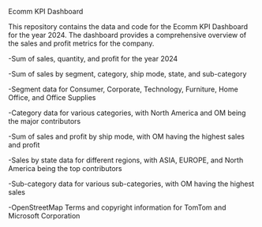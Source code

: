 Ecomm KPI Dashboard

This repository contains the data and code for the Ecomm KPI Dashboard for the year 2024. The dashboard provides a comprehensive overview of the sales and profit metrics for the company.


-Sum of sales, quantity, and profit for the year 2024

-Sum of sales by segment, category, ship mode, state, and sub-category

-Segment data for Consumer, Corporate, Technology, Furniture, Home Office, and Office Supplies

-Category data for various categories, with North America and OM being the major contributors

-Sum of sales and profit by ship mode, with OM having the highest sales and profit

-Sales by state data for different regions, with ASIA, EUROPE, and North America being the top contributors

-Sub-category data for various sub-categories, with OM having the highest sales

-OpenStreetMap Terms and copyright information for TomTom and Microsoft Corporation
